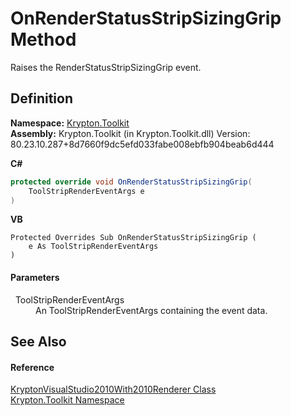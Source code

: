 # OnRenderStatusStripSizingGrip Method


Raises the RenderStatusStripSizingGrip event.



## Definition
**Namespace:** <a href="79d2eac2-21f4-54ff-7552-b20c33c30600.md">Krypton.Toolkit</a>  
**Assembly:** Krypton.Toolkit (in Krypton.Toolkit.dll) Version: 80.23.10.287+8d7660f9dc5efd033fabe008ebfb904beab6d444

**C#**
``` C#
protected override void OnRenderStatusStripSizingGrip(
	ToolStripRenderEventArgs e
)
```
**VB**
``` VB
Protected Overrides Sub OnRenderStatusStripSizingGrip ( 
	e As ToolStripRenderEventArgs
)
```



#### Parameters
<dl><dt>  ToolStripRenderEventArgs</dt><dd>An ToolStripRenderEventArgs containing the event data.</dd></dl>

## See Also


#### Reference
<a href="761179f9-5e74-58fc-0dfe-a32b2d8193c6.md">KryptonVisualStudio2010With2010Renderer Class</a>  
<a href="79d2eac2-21f4-54ff-7552-b20c33c30600.md">Krypton.Toolkit Namespace</a>  
